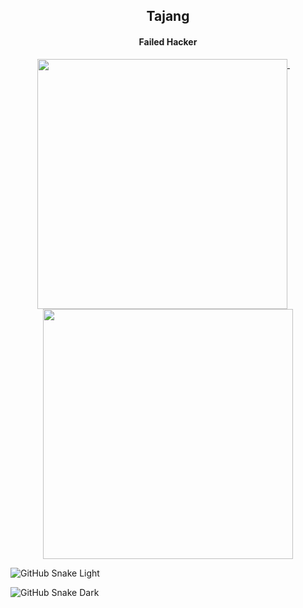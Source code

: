<h2 align="center">Tajang</h2>

<h4 align="center">Failed Hacker</h4>

<p align="center">
  <a href="#">
    <img width="400" align="top" src="https://gist.githubusercontent.com/TajangSec/df4cbfee624290a86799b884b5b1527a/raw/general.svg" />
  </a>
  &emsp;
  <a href="#">
    <img width="400" align="top" src="https://gist.githubusercontent.com/TajangSec/df4cbfee624290a86799b884b5b1527a/raw/achievements.svg" />
  </a>
</p>

![GitHub Snake Light](https://gist.githubusercontent.com/TajangSec/df4cbfee624290a86799b884b5b1527a/raw/github-snake.svg#gh-light-mode-only)

![GitHub Snake Dark](https://gist.githubusercontent.com/TajangSec/df4cbfee624290a86799b884b5b1527a/raw/github-snake-dark.svg#gh-dark-mode-only)
